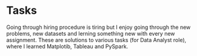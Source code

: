 # Tasks 
Going through hiring procedure is tiring 
but I enjoy going through the new problems, new datasets and lerning something new with every new assignment.
These are solutions to various tasks (for Data Analyst role), where I learned Matplotib, Tableau and PySpark.
